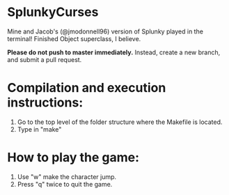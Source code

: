 # SplunkyCurses
Mine and Jacob's (@jmodonnell96) version of Splunky played in the terminal!
Finished Object superclass, I believe.

<p><strong>Please do not push to master immediately.</strong> Instead, create a new branch, and submit a pull request.</p>

<h1>Compilation and execution instructions:</h1>
<ol>
    <li>Go to the top level of the folder structure where the Makefile is located.</li>
    <li>Type in "make"</li>
</ol>

<h1>How to play the game:</h1>
<ol>
    <li>Use "w" make the character jump.</li>
    <li>Press "q" twice to quit the game.</li>
</ol>
